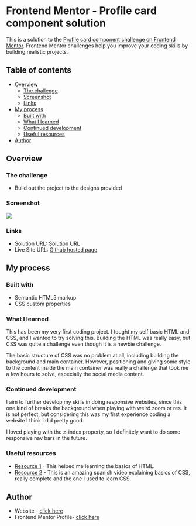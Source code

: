 # Frontend Mentor - Profile card component solution

This is a solution to the [Profile card component challenge on Frontend Mentor](https://www.frontendmentor.io/challenges/profile-card-component-cfArpWshJ). Frontend Mentor challenges help you improve your coding skills by building realistic projects. 

## Table of contents

- [Overview](#overview)
  - [The challenge](#the-challenge)
  - [Screenshot](#screenshot)
  - [Links](#links)
- [My process](#my-process)
  - [Built with](#built-with)
  - [What I learned](#what-i-learned)
  - [Continued development](#continued-development)
  - [Useful resources](#useful-resources)
- [Author](#author)

## Overview

### The challenge

- Build out the project to the designs provided

### Screenshot

![](/design/my-own-desing.jpeg)

### Links

- Solution URL: [Solution URL](https://www.frontendmentor.io/solutions/first-coding-experience-after-learning-the-basics-profile-card-comp-UHaanzfyq)
- Live Site URL: [Github hosted page](https://evoke0.github.io/FEM-ProfileCardComp/)

## My process

### Built with

- Semantic HTML5 markup
- CSS custom properties

### What I learned

This has been my very first coding project. I tought my self basic HTML and CSS, and I wanted to try solving this. Building the HTML was really easy, but CSS was quite a challenge even though it is a newbie challenge.

The basic structure of CSS was no problem at all, including building the background and main container. However, positioning and giving some style to the content inside the main container was really a challenge that took me a few hours to solve, especially the social media content.

### Continued development

I aim to further develop my skills in doing responsive websites, since this one kind of breaks the background when playing with weird zoom or res. It is not perfect, but considering this was my first experience coding a website I think I did pretty good.

I loved playing with the z-index property, so I definitely want to do some responsive nav bars in the future.

### Useful resources

- [Resource 1](https://youtu.be/vz4z0RLcAyk) - This helped me learning the basics of HTML.
- [Resource 2](https://youtu.be/N8V5JhasaSE) - This is an amazing spanish video explaining basics of CSS, really complete and the one I used to learn CSS.

## Author

- Website - [click here](https://evoke0.github.io/FEM-ProfileCardComp/)
- Frontend Mentor Profile- [click here](https://www.frontendmentor.io/profile/evoke0)
